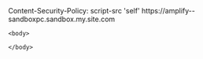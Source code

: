 <html>
<head>
	Content-Security-Policy: script-src 'self' https://amplify--sandboxpc.sandbox.my.site.com
</head>

	<body>
		

<script type='text/javascript'>
	function initEmbeddedMessaging() {
		try {
			embeddedservice_bootstrap.settings.language = 'en_US'; // For example, enter 'en' or 'en-US'

			embeddedservice_bootstrap.init(
				'00DNq000000H9QH',
				'MIAW_SF_Test',
				'https://amplify--sandboxpc.sandbox.my.site.com/ESWMIAWSFTest1702218452582',
				{
					scrt2URL: 'https://amplify--sandboxpc.sandbox.my.salesforce-scrt.com'
				}
			);
		} catch (err) {
			console.error('Error loading Embedded Messaging: ', err);
		}
	};
</script>
<script type='text/javascript' src='https://amplify--sandboxpc.sandbox.my.site.com/ESWMIAWSFTest1702218452582/assets/js/bootstrap.min.js' onload='initEmbeddedMessaging()'></script>

	</body>
</html>
